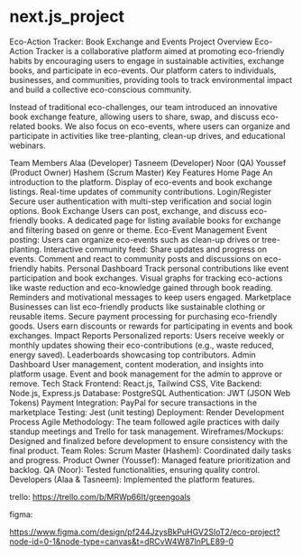 # next.js_project

Eco-Action Tracker: Book Exchange and Events
Project Overview
Eco-Action Tracker is a collaborative platform aimed at promoting eco-friendly habits by encouraging users to engage in sustainable activities, exchange books, and participate in eco-events. Our platform caters to individuals, businesses, and communities, providing tools to track environmental impact and build a collective eco-conscious community.

Instead of traditional eco-challenges, our team introduced an innovative book exchange feature, allowing users to share, swap, and discuss eco-related books. We also focus on eco-events, where users can organize and participate in activities like tree-planting, clean-up drives, and educational webinars.

Team Members
Alaa (Developer)
Tasneem (Developer)
Noor (QA)
Youssef (Product Owner)
Hashem (Scrum Master)
Key Features
Home Page
An introduction to the platform.
Display of eco-events and book exchange listings.
Real-time updates of community contributions.
Login/Register
Secure user authentication with multi-step verification and social login options.
Book Exchange
Users can post, exchange, and discuss eco-friendly books.
A dedicated page for listing available books for exchange and filtering based on genre or theme.
Eco-Event Management
Event posting: Users can organize eco-events such as clean-up drives or tree-planting.
Interactive community feed: Share updates and progress on events.
Comment and react to community posts and discussions on eco-friendly habits.
Personal Dashboard
Track personal contributions like event participation and book exchanges.
Visual graphs for tracking eco-actions like waste reduction and eco-knowledge gained through book reading.
Reminders and motivational messages to keep users engaged.
Marketplace
Businesses can list eco-friendly products like sustainable clothing or reusable items.
Secure payment processing for purchasing eco-friendly goods.
Users earn discounts or rewards for participating in events and book exchanges.
Impact Reports
Personalized reports: Users receive weekly or monthly updates showing their eco-contributions (e.g., waste reduced, energy saved).
Leaderboards showcasing top contributors.
Admin Dashboard
User management, content moderation, and insights into platform usage.
Event and book management for the admin to approve or remove.
Tech Stack
Frontend: React.js, Tailwind CSS, Vite
Backend: Node.js, Express.js
Database: PostgreSQL
Authentication: JWT (JSON Web Tokens)
Payment Integration: PayPal for secure transactions in the marketplace
Testing: Jest (unit testing)
Deployment: Render
Development Process
Agile Methodology: The team followed agile practices with daily standup meetings and Trello for task management.
Wireframes/Mockups: Designed and finalized before development to ensure consistency with the final product.
Team Roles:
Scrum Master (Hashem): Coordinated daily tasks and progress.
Product Owner (Youssef): Managed feature prioritization and backlog.
QA (Noor): Tested functionalities, ensuring quality control.
Developers (Alaa & Tasneem): Implemented the platform features.




trello: https://trello.com/b/MRWp66It/greengoals


figma:

https://www.figma.com/design/pf244JzysBkPuHGV2SIoT2/eco-project?node-id=0-1&node-type=canvas&t=dRCvW4W87lnPLE89-0